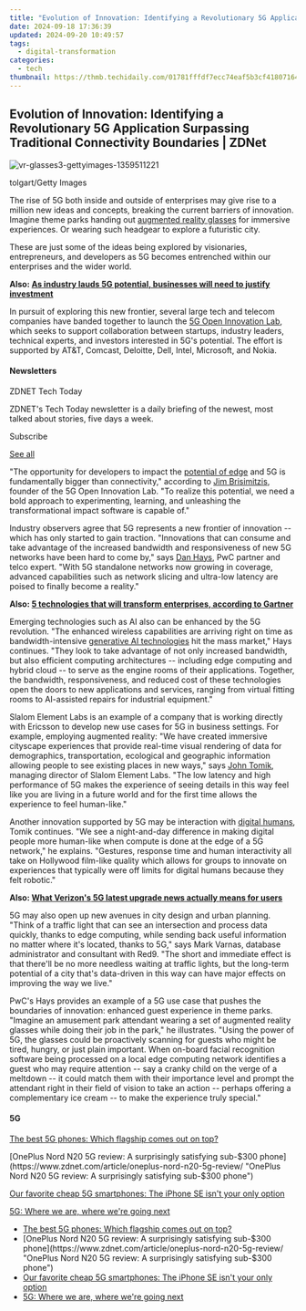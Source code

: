 ```yaml
---
title: "Evolution of Innovation: Identifying a Revolutionary 5G Application Surpassing Traditional Connectivity Boundaries | ZDNet"
date: 2024-09-18 17:36:39
updated: 2024-09-20 10:49:57
tags:
  - digital-transformation
categories:
  - tech
thumbnail: https://thmb.techidaily.com/01781fffdf7ecc74eaf5b3cf4180716493ded8344db51bb91021cea7376b2f5b.jpg
---
```


## Evolution of Innovation: Identifying a Revolutionary 5G Application Surpassing Traditional Connectivity Boundaries | ZDNet

![vr-glasses3-gettyimages-1359511221](https://www.zdnet.com/a/img/resize/16c49d19fc6e788871b5e07df90f68711d37e84d/2023/09/28/e0071fe9-aadf-4cf6-b1e7-674074fa5683/vr-glasses3-gettyimages-1359511221.jpg?auto=webp&width=1280)

tolgart/Getty Images

The rise of 5G both inside and outside of enterprises may give rise to a million new ideas and concepts, breaking the current barriers of innovation. Imagine theme parks handing out [augmented reality glasses](https://www.zdnet.com/article/best-smart-glasses/) for immersive experiences. Or wearing such headgear to explore a futuristic city.

These are just some of the ideas being explored by visionaries, entrepreneurs, and developers as 5G becomes entrenched within our enterprises and the wider world. 

**Also: [As industry lauds 5G potential, businesses will need to justify investment](https://www.zdnet.com/article/as-industry-lauds-5g-potential-businesses-will-need-to-justify-investment/)**

In pursuit of exploring this new frontier, several large tech and telecom companies have banded together to launch the [5G Open Innovation Lab](https://5goilab.com/), which seeks to support collaboration between startups, industry leaders, technical experts, and investors interested in 5G's potential. The effort is supported by AT&T, Comcast, Deloitte, Dell, Intel, Microsoft, and Nokia.

#### Newsletters

ZDNET Tech Today

ZDNET's Tech Today newsletter is a daily briefing of the newest, most talked about stories, five days a week.

 Subscribe

[See all](https://www.zdnet.com/newsletters/)

 "The opportunity for developers to impact the [potential of edge](https://www.zdnet.com/article/ahead-of-ai-this-other-technology-wave-is-sweeping-in-fast/) and 5G is fundamentally bigger than connectivity," according to [Jim Brisimitzis](https://www.linkedin.com/in/jim-brisimitzis/), founder of the 5G Open Innovation Lab. "To realize this potential, we need a bold approach to experimenting, learning, and unleashing the transformational impact software is capable of."

Industry observers agree that 5G represents a new frontier of innovation -- which has only started to gain traction. "Innovations that can consume and take advantage of the increased bandwidth and responsiveness of new 5G networks have been hard to come by," says [Dan Hays](https://www.linkedin.com/in/dhays/), PwC partner and telco expert. "With 5G standalone networks now growing in coverage, advanced capabilities such as network slicing and ultra-low latency are poised to finally become a reality."

**Also: [5 technologies that will transform enterprises, according to Gartner](https://www.zdnet.com/article/5-technologies-that-will-transform-enterprises-according-to-gartner/)**

Emerging technologies such as AI also can be enhanced by the 5G revolution. "The enhanced wireless capabilities are arriving right on time as bandwidth-intensive [generative AI technologies](https://www.zdnet.com/article/what-is-generative-ai-and-why-is-it-so-popular-heres-everything-you-need-to-know/) hit the mass market," Hays continues. "They look to take advantage of not only increased bandwidth, but also efficient computing architectures -- including edge computing and hybrid cloud -- to serve as the engine rooms of their applications. Together, the bandwidth, responsiveness, and reduced cost of these technologies open the doors to new applications and services, ranging from virtual fitting rooms to AI-assisted repairs for industrial equipment." 

Slalom Element Labs is an example of a company that is working directly with Ericsson to develop new use cases for 5G in business settings. For example, employing augmented reality: "We have created immersive cityscape experiences that provide real-time visual rendering of data for demographics, transportation, ecological and geographic information allowing people to see existing places in new ways," says [John Tomik](https://www.linkedin.com/in/johntomik/), managing director of Slalom Element Labs. "The low latency and high performance of 5G makes the experience of seeing details in this way feel like you are living in a future world and for the first time allows the experience to feel human-like."

Another innovation supported by 5G may be interaction with [digital humans](https://www.zdnet.com/article/human-oversight-key-to-keeping-ai-honest/), Tomik continues. "We see a night-and-day difference in making digital people more human-like when compute is done at the edge of a 5G network," he explains. "Gestures, response time and human interactivity all take on Hollywood film-like quality which allows for groups to innovate on experiences that typically were off limits for digital humans because they felt robotic."

**Also: [What Verizon's 5G latest upgrade news actually means for users](https://www.zdnet.com/article/what-verizons-5g-latest-upgrade-news-actually-means-for-users/)**

5G may also open up new avenues in city design and urban planning. "Think of a traffic light that can see an intersection and process data quickly, thanks to edge computing, while sending back useful information no matter where it's located, thanks to 5G," says Mark Varnas, database administrator and consultant with Red9\. "The short and immediate effect is that there'll be no more needless waiting at traffic lights, but the long-term potential of a city that's data-driven in this way can have major effects on improving the way we live."

PwC's Hays provides an example of a 5G use case that pushes the boundaries of innovation: enhanced guest experience in theme parks. "Imagine an amusement park attendant wearing a set of augmented reality glasses while doing their job in the park," he illustrates. "Using the power of 5G, the glasses could be proactively scanning for guests who might be tired, hungry, or just plain important. When on-board facial recognition software being processed on a local edge computing network identifies a guest who may require attention -- say a cranky child on the verge of a meltdown -- it could match them with their importance level and prompt the attendant right in their field of vision to take an action -- perhaps offering a complementary ice cream -- to make the experience truly special."

#### 5G

[The best 5G phones: Which flagship comes out on top?](https://www.zdnet.com/article/best-5g-phone/ "The best 5G phones: Which flagship comes out on top?")

[OnePlus Nord N20 5G review: A surprisingly satisfying sub-$300 phone](https://www.zdnet.com/article/oneplus-nord-n20-5g-review/ "OnePlus Nord N20 5G review: A surprisingly satisfying sub-$300 phone")

[Our favorite cheap 5G smartphones: The iPhone SE isn't your only option](https://www.zdnet.com/article/best-cheap-5g-phone/ "Our favorite cheap 5G smartphones: The iPhone SE isn't your only option")

[5G: Where we are, where we're going next](https://www.zdnet.com/article/5g-where-we-are-where-were-going-next/ "5G: Where we are, where we're going next")

* [The best 5G phones: Which flagship comes out on top?](https://www.zdnet.com/article/best-5g-phone/ "The best 5G phones: Which flagship comes out on top?")
* [OnePlus Nord N20 5G review: A surprisingly satisfying sub-$300 phone](https://www.zdnet.com/article/oneplus-nord-n20-5g-review/ "OnePlus Nord N20 5G review: A surprisingly satisfying sub-$300 phone")
* [Our favorite cheap 5G smartphones: The iPhone SE isn't your only option](https://www.zdnet.com/article/best-cheap-5g-phone/ "Our favorite cheap 5G smartphones: The iPhone SE isn't your only option")
* [5G: Where we are, where we're going next](https://www.zdnet.com/article/5g-where-we-are-where-were-going-next/ "5G: Where we are, where we're going next")

<ins class="adsbygoogle"
     style="display:block"
     data-ad-format="autorelaxed"
     data-ad-client="ca-pub-7571918770474297"
     data-ad-slot="1223367746"></ins>



<ins class="adsbygoogle"
     style="display:block"
     data-ad-client="ca-pub-7571918770474297"
     data-ad-slot="8358498916"
     data-ad-format="auto"
     data-full-width-responsive="true"></ins>
